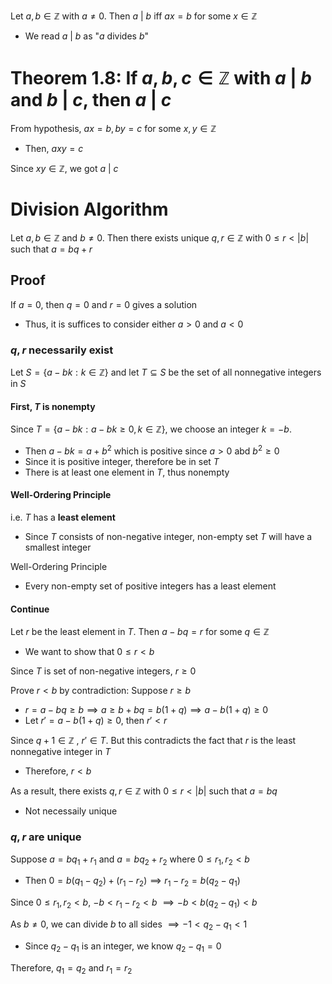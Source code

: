Let $a,b\in\mathbb{Z}$ with $a\neq 0$. Then $a\text{ | }b$ iff $ax=b$ for some $x\in\mathbb{Z}$
- We read $a\text{ | }b$ as "$a$ divides $b$"

# Theorem 1.8: If $a,b,c\in\mathbb{Z}$ with $a\text{ | }b$ and $b\text{ | }c$, then $a\text{ | }c$
From hypothesis, $ax=b, by=c$ for some $x,y\in\mathbb{Z}$
- Then, $axy=c$

Since $xy\in\mathbb{Z}$, we got $a\text{ | }c$

# Division Algorithm
Let $a,b\in\mathbb{Z}$ and $b\neq 0$. Then there exists unique $q,r\in\mathbb{Z}$ with $0\leq r<|b|$ such that $a=bq+r$

## Proof
If $a=0$, then $q=0$ and $r=0$ gives a solution
- Thus, it is suffices to consider either $a>0$ and $a<0$

### $q,r$ necessarily exist
Let $S=\{a-bk : k\in\mathbb{Z}\}$ and let $T\subseteq S$ be the set of all nonnegative integers in $S$

#### First, $T$ is **nonempty**
Since $T=\{a-bk: a-bk\geq 0, k\in\mathbb{Z}\}$, we choose an integer $k=-b$.
- Then $a-bk=a+b^{2}$ which is positive since $a>0$ abd $b^{2}\geq 0$
- Since it is positive integer, therefore be in set $T$
- There is at least one element in $T$, thus nonempty

#### Well-Ordering Principle
i.e. $T$ has a **least element**
- Since $T$ consists of non-negative integer, non-empty set $T$ will have a smallest integer

Well-Ordering Principle
- Every non-empty set of positive integers has a least element

#### Continue
Let $r$ be the least element in $T$. Then $a-bq=r$ for some $q\in\mathbb{Z}$
- We want to show that $0\leq r<b$

Since $T$ is set of non-negative integers, $r\geq 0$

Prove $r<b$ by contradiction: Suppose $r\geq b$
- $r=a-bq\geq b\implies a\geq b+bq=b(1+q)\implies a-b(1+q)\geq 0$
- Let $r'=a-b(1+q)\geq 0$, then $r'<r$

Since $q+1\in\mathbb{Z}$ , $r'\in T$. But this contradicts the fact that $r$ is the least nonnegative integer in $T$
- Therefore, $r<b$

As a result, there exists $q,r\in\mathbb{Z}$ with $0\leq r<|b|$ such that $a=bq$
- Not necessaily unique

### $q,r$ are unique
Suppose $a=bq_{1}+r_{1}$ and $a=bq_{2}+r_{2}$ where $0\leq r_{1},r_{2}<b$
- Then $0=b(q_{1}-q_{2})+(r_{1}-r_{2})\implies r_{1}-r_{2}=b(q_{2}-q_{1})$

Since $0\leq r_{1},r_{2}<b$, $-b< r_{1}-r_{2}<b$
 $\implies -b<b(q_{2}-q_{1})<b$

As $b\neq 0$, we can divide $b$ to all sides $\implies -1<q_{2}-q_{1}<1$
 - Since $q_{2}-q_{1}$ is an integer, we know $q_{2}-q_{1}=0$

Therefore, $q_{1}=q_{2}$ and $r_{1}=r_{2}$

